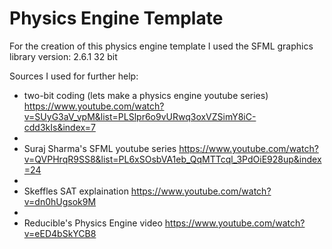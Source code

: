 # Physics Engine Template

For the creation of this physics engine template I used the SFML graphics library version: 2.6.1 32 bit

Sources I used for further help:
- two-bit coding (lets make a physics engine youtube series) https://www.youtube.com/watch?v=SUyG3aV_vpM&list=PLSlpr6o9vURwq3oxVZSimY8iC-cdd3kIs&index=7
- 
- Suraj Sharma's SFML youtube series https://www.youtube.com/watch?v=QVPHrqR9SS8&list=PL6xSOsbVA1eb_QqMTTcql_3PdOiE928up&index=24
- 
- Skeffles SAT explaination https://www.youtube.com/watch?v=dn0hUgsok9M
- 
- Reducible's Physics Engine video https://www.youtube.com/watch?v=eED4bSkYCB8
